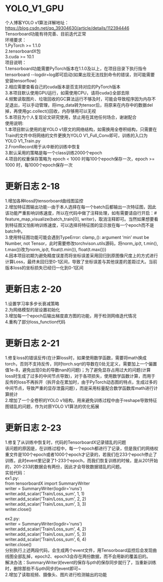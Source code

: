 # YOLO_V1_GPU  
个人博客YOLO v1算法详解地址：https://blog.csdn.net/qq_39304630/article/details/112394446  
Tensorboard功能有待完善、目前迭代正常  
环境要求：  
1.PyTorch >= 1.1.0  
2.tensorboardX包  
3.cuda >= 10.1  
项目说明：  
1.tensorboard功能需要PyTorch版本在1.1.0及以上，在项目目录下执行指令tensorboard --logdir=log即可启动(如果出现无法找到命令的错误，则可能需要安装tensorflow)  
2.相应需要查看自己的cuda版本是否支持对应的PyTorch版本  
3.本项目默认使用GPU运行，如需使用CPU，请将cuda()全部去除  
4.频繁读取图片、垃圾回收的GC算法运行不够及时，可能会导致程序因为内存不足退出，可以手动管理，将img_data转为tensor后，将原来在内存中的数据del掉，再使用gc.collect()回收，内存够用可以无视  
5.本项目为个人复现论文研究使用，禁止用在其他任何场合，谢谢配合  
使用说明:  
1.本项目默认使用的是YOLO v1原文的网络结构，如需换用全卷积结构，只需要在Train的文件中将网络的文件更换为YOLO V1_Full_Conv即可，训练的入口为YOLO V1_Train.py  
2.FromRecord用于从中断的训练中恢复  
3.默认采用的策略是每一个class训练2000个epoch  
4.项目的权重保存策略为 epoch < 1000 时每100个epoch保存一次，epoch >= 1000 时，每1000个epoch保存一次  

# 更新日志 2-18  
1.增加各种loss的tensorboard曲线图监控  
2.增加特征图输出功能--由于本人选择在每一个batch后都输出一次特征图，因此该功能严重影响训练速度，所以在代码中做了注释处理，如有需要请自行开启：# feature_map_visualize(batch_train[0], writer)，取消注释即可。当然如果想要看到特征图又怕影响训练速度，可以选择将特征图的显示放在每一个epoch而不是batch中。  
3.使用特征图功能可能会遇到TypeError: clamp_(): argument ‘min’ must be Number, not Tensor，此时需要修改torchvison.utils源码，将norm_ip(t, t.min(), t.max())改为norm_ip(t, float(t.min()), float(t.max()))  
4.因本项目初期为避免精度误差而将坐标误差采用回归到原图像尺度上的方式进行计算Loss，最终未回归至0-1区间，导致了坐标误差与其他误差的差距过大。当前版本loss的坐标损失已经归一化到0-1区间  

# 更新日志 2-20
1.设置学习率多步长衰减策略  
2.为网络模型的层设置初始化  
3.增加每一个epoch后输出梯度直方图的功能，用于检测网络迭代情况  
4.重构了部分loss_function代码  

# 更新日志 2-21  
1.修复loss的错误反传(在计算loss时，如果使用数学函数，需要将math换成torch，否则不支持反传，同时torch.sqrt的导数在0处无定义，需要加上一个偏置值1e-8，避免出现0处的导数nan的问题)；为了避免显存占用过大的问题(计算loss时生成了过多的中间节点导致)，对于各项损失，使用数学函数计算，而用于反传的loss不再拆开（拆开会在累加时，由于PyTorch动态图的特点，生成过多的中间节点，导致严重的显存泄露问题），而是采用标量配合数学函数库math进行计算统计  
2.增加了一个全卷积的YOLO v1结构，用来避免训练过程中由于reshape导致特征图错乱的问题，作为对原YOLO V1算法的优化拓展  

# 更新日志 2-23
1.修复了从训练中恢复时，代码的TensorboardX记录错乱的问题  
该问题的原因是，在训练过程中，每一个epoch都进行了记录，但是我们的网络权重文件是100个epoch或者1000个epoch才记录的，若我们在233个epoch停止了训练，此时event里记录了1-233个epoch，而我们恢复训练的时候，是从201开始的，201-233的数据会有两份，因此才会导致数据错乱的问题。  
实验代码：  
ex1.py:  
from tensorboardX import SummaryWriter  
writer = SummaryWriter(logdir='runs')  
writer.add_scalar('Train/Loss_sum', 1, 1)  
writer.add_scalar('Train/Loss_sum', 2, 2)  
writer.add_scalar('Train/Loss_sum', 3, 3)  
writer.close()  

ex2.py:  
writer = SummaryWriter(logdir='runs')  
writer.add_scalar('Train/Loss_sum', 4, 2)  
writer.add_scalar('Train/Loss_sum', 5, 3)  
writer.add_scalar('Train/Loss_sum', 6, 4)  
writer.close()  
分别执行上述两段代码，会生成两个event文件，用Tensorboard监控后会发现曲线图全部乱掉，epoch2、epoch3会存在两份数据，而不会用新的覆盖旧的。  
解决办法：SummaryWriter对event的保存与pth的保存同步就行了，当重新训练时，删除那些不与pth同步的event即可~  
2.增加了读取视频、摄像头、图片进行检测输出的功能  
